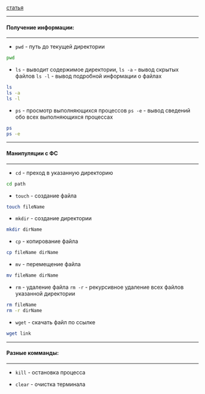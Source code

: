 
[статья](https://habr.com/ru/post/655275/)

----
#### Получение информации:
---
-   `pwd` - путь до текущей директории
```bash
pwd
```

-   `ls` - выводит содержимое директории, 
	`ls -a` - вывод скрытых файлов
	`ls -l` - вывод подробной информации о файлах
```bash
ls
ls -a
ls -l
```

-   `ps` - просмотр выполняющихся процессов
	`ps -e` - вывод сведений обо всех выполняющихся процессах
```bash
ps
ps -e
```



---
#### Манипуляции c ФС
---
-   `cd` - преход в указанную директорию
```bash
cd path
```

-   `touch` - создание файла
```bash
touch fileName
```

-   `mkdir` - создание директории
```bash
mkdir dirName
```

-   `cp` - копирование файла
```bash
cp fileName dirName
```

-   `mv` - перемещение файла
```bash
mv fileName dirName
```

-   `rm` - удаление файла
	`rm -r` - рекурсивное удаление всех файлов указанной директории
```bash
rm fileName
rm -r dirName
```

-  `wget` - скачать файл по ссылке 
```bash
wget link
```



---
#### Разные комманды:
---
-   `kill` - остановка процесса


-   `clear` - очистка терминала





